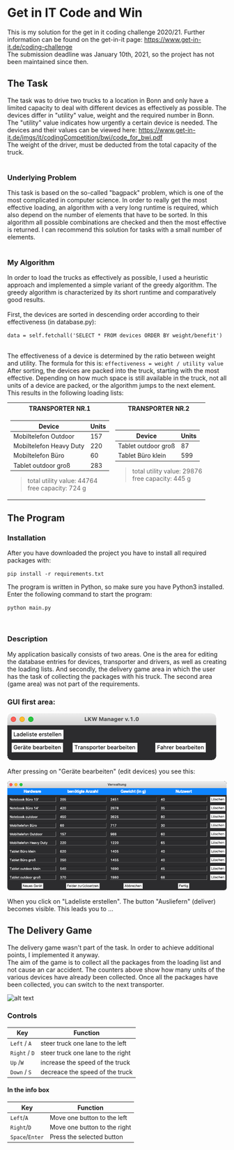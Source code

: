# Get in IT Code and Win
This is my solution for the get in it coding challenge 2020/21.
Further information can be found on the get-in-it page: https://www.get-in-it.de/coding-challenge
<br>
The submission deadline was January 10th, 2021, so the project has not been maintained since then.

## The Task
The task was to drive two trucks to a location in Bonn and only have a limited capacity to deal with different devices as effectively as possible. The devices differ in "utility" value, weight and the required number in Bonn. The "utility" value indicates how urgently a certain device is needed. The devices and their values can be viewed here: https://www.get-in-it.de/imgs/it/codingCompetition/bwi/code_for_bwi.pdf
<br>
The weight of the driver, must be deducted from the total capacity of the truck.
<br><br>
### Underlying Problem
This task is based on the so-called "bagpack" problem, which is one of the most complicated in computer science. In order to really get the most effective loading, an algorithm with a very long runtime is required, which also depend on the number of elements that have to be sorted. In this algorithm all possible combinations are checked and then the most effective is returned. I can recommend this solution for tasks with a small number of elements.
<br>
<br>
### My Algorithm
In order to load the trucks as effectively as possible, I used a heuristic approach and implemented a simple variant of the greedy algorithm. The greedy algorithm is characterized by its short runtime and comparatively good results.
<br>
<br>
First, the devices are sorted in descending order according to their effectiveness (in database.py):
<br>
```
data = self.fetchall('SELECT * FROM devices ORDER BY weight/benefit')
```
<br>
The effectiveness of a device is determined by the ratio between weight and utility. The formula for this is:
<code>effectiveness = weight / utility value</code>
<br>
After sorting, the devices are packed into the truck, starting with the most effective. Depending on how much space is still available in the truck, not all units of a device are packed, or the algorithm jumps to the next element.
<br>
This results in the following loading lists:

<table>
<tr><th>TRANSPORTER NR.1</th><th>TRANSPORTER NR.2</th></tr>
<tr><td>
  
| Device                  | Units |
| ----------------------- |-------|
| Mobiltelefon Outdoor    | 157   |
| Mobiltelefon Heavy Duty | 220   |
| Mobiltelefon Büro       | 60    |
| Tablet outdoor groß     | 283   |
> total utility value: 44764<br>free capacity: 724 g

</td><td>
  
| Device              | Units |
| ------------------- |-------|
| Tablet outdoor groß | 87    |
| Tablet Büro klein   | 599   |
> total utility value: 29876<br>free capacity: 445 g

</td></tr></table>

## The Program

### Installation
After you have downloaded the project you have to install all required packages with:
<br>
```
pip install -r requirements.txt
```

The program is written in Python, so make sure you have Python3 installed.
<br>Enter the following command to start the program:
```
python main.py
```
<br>

### Description
My application basically consists of two areas. One is the area for editing the database entries for devices, transporter and drivers, as well as creating the loading lists. And secondly, the delivery game area in which the user has the task of collecting the packages with his truck. The second area (game area) was not part of the requirements.

### GUI first area:
![alt text](https://github.com/FinnMal/getinit_code_and_win/blob/main/assets/img/first_area.png?raw=true)

After pressing on "Geräte bearbeiten" (edit devices) you see this:
<br>

![alt text](https://github.com/FinnMal/getinit_code_and_win/blob/main/assets/img/first_area_devices.png?raw=true)


When you click on "Ladeliste erstellen". The button "Ausliefern" (deliver) becomes visible. This leads you to ...

## The Delivery Game
The delivery game wasn't part of the task. In order to achieve additional points, I implemented it anyway.
<br>
The aim of the game is to collect all the packages from the loading list and not cause an car accident. The counters above show how many units of the various devices have already been collected. Once all the packages have been collected, you can switch to the next transporter.


![alt text](https://github.com/FinnMal/getinit_code_and_win/blob/main/assets/img/delivery_game_demo.gif?raw=true)


### Controls
| Key                                 | Function                          |
| ----------------------------------- |-----------------------------------|
| <code>Left</code> / <code>A</code>  | steer truck one lane to the left  |
| <code>Right</code> / <code>D</code> | steer truck one lane to the right |
| <code>Up</code> /<code>W</code>     | increase the speed of the truck   |
| <code>Down</code> / <code>S</code>  | decreace the speed of the truck   |

#### In the info box
| Key                                   | Function                     |
| ------------------------------------- |------------------------------|
| <code>Left</code>/<code>A</code>      | Move one button to the left  |
| <code>Right</code>/<code>D</code>     | Move one button to the right |
| <code>Space</code>/<code>Enter</code> | Press the selected button    |
